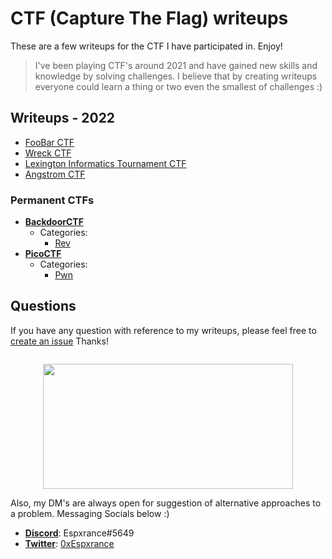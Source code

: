 # CTF (Capture The Flag) writeups

These are a few writeups for the CTF I have participated in. Enjoy!
>I've been playing CTF's around 2021 and have gained new skills and knowledge by solving challenges. I believe that by creating writeups everyone could learn a thing or two even the smallest of challenges :)</br>

## Writeups - 2022
- [FooBar CTF](FooBar%20CTF%202022/)
- [Wreck CTF](WRECKCTF%202022/pwn)
- [Lexington Informatics Tournament CTF](Lexington%20Informatics%20Tournament%20CTF%202022)
- [Angstrom CTF](angstrom%202022)
### Permanent CTFs
- **[BackdoorCTF](https://backdoor.sdslabs.co/)**
  * Categories:
    + [Rev](/BackdoorCTF/Reverse%20engineering)
- **[PicoCTF](https://picoctf.org/)**
  * Categories:
    + [Pwn](/picoctf/pwn)
    
## Questions

If you have any question with reference to my writeups, please feel free to [create an issue](https://github.com/0xEspxrance/CTF-Writeups/issues) Thanks!</br>

<hr style="margin:10px; width:0; height:0;">

<p align="center">
<img src="https://user-images.githubusercontent.com/78451563/194716815-5265b5c5-36de-4eac-843c-00df18b5690f.gif" width="400" height="200"/>
</p>

Also, my DM's are always open for suggestion of alternative approaches to a problem. Messaging Socials below :)

- **[Discord](https://discord.com/)**: Espxrance#5649</br>
- **[Twitter](https://twitter.com/)**: [0xEspxrance](https://twitter.com/0xespxrance)
